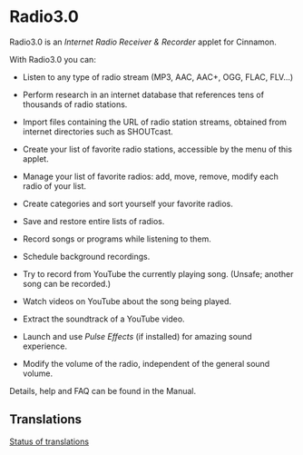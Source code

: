 # Radio3.0

Radio3.0 is an *Internet Radio Receiver & Recorder* applet for Cinnamon.

With Radio3.0 you can:

  * Listen to any type of radio stream (MP3, AAC, AAC+, OGG, FLAC, FLV...)

  * Perform research in an internet database that references tens of thousands of radio stations.

  * Import files containing the URL of radio station streams, obtained from internet directories such as SHOUTcast.

  * Create your list of favorite radio stations, accessible by the menu of this applet.

  * Manage your list of favorite radios: add, move, remove, modify each radio of your list.

  * Create categories and sort yourself your favorite radios.

  * Save and restore entire lists of radios.

  * Record songs or programs while listening to them.

  * Schedule background recordings.

  * Try to record from YouTube the currently playing song. (Unsafe; another song can be recorded.)

  * Watch videos on YouTube about the song being played.

  * Extract the soundtrack of a YouTube video.

  * Launch and use _Pulse Effects_ (if installed) for amazing sound experience.

  * Modify the volume of the radio, independent of the general sound volume.


Details, help and FAQ can be found in the Manual.

## Translations

[Status of translations](https://github.com/linuxmint/cinnamon-spices-applets/blob/translation-status-tables/.translation-tables/tables/Radio3.0%40claudiux.md#)








